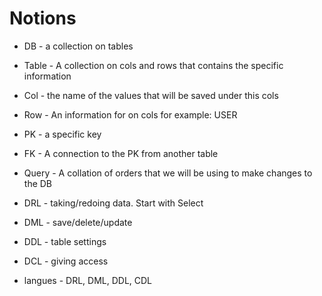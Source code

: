# Notions

- DB - a collection on tables

- Table - A collection on cols and rows that contains the specific information

- Col - the name of the values that will be saved under this cols

- Row - An information for on cols for example: USER

- PK - a specific key

- FK - A connection to the PK from another table

- Query - A collation of orders that we will be using to make changes to the DB

- DRL - taking/redoing data. Start with Select

- DML - save/delete/update

- DDL - table settings

- DCL - giving access

- langues - DRL, DML, DDL, CDL

